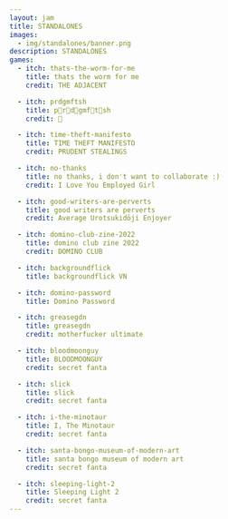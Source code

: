 ```yaml
---
layout: jam
title: STANDALONES
images:
  - img/standalones/banner.png
description: STANDALONES
games:
  - itch: thats-the-worm-for-me
    title: thats the worm for me
    credit: THE ADJACENT

  - itch: prdgmftsh
    title: p🎀r🎀d🎀gmf🎀t🎀sh
    credit: 🎀

  - itch: time-theft-manifesto
    title: TIME THEFT MANIFESTO
    credit: PRUDENT STEALINGS

  - itch: no-thanks
    title: no thanks, i don't want to collaborate :)
    credit: I Love You Employed Girl

  - itch: good-writers-are-perverts
    title: good writers are perverts
    credit: Average Urotsukidōji Enjoyer

  - itch: domino-club-zine-2022
    title: domino club zine 2022
    credit: DOMINO CLUB

  - itch: backgroundflick
    title: backgroundflick VN

  - itch: domino-password
    title: Domino Password

  - itch: greasegdn
    title: greasegdn
    credit: motherfucker ultimate

  - itch: bloodmoonguy
    title: BLOODMOONGUY
    credit: secret fanta

  - itch: slick
    title: slick
    credit: secret fanta

  - itch: i-the-minotaur
    title: I, The Minotaur
    credit: secret fanta

  - itch: santa-bongo-museum-of-modern-art
    title: santa bongo museum of modern art
    credit: secret fanta

  - itch: sleeping-light-2
    title: Sleeping Light 2
    credit: secret fanta
---
```

